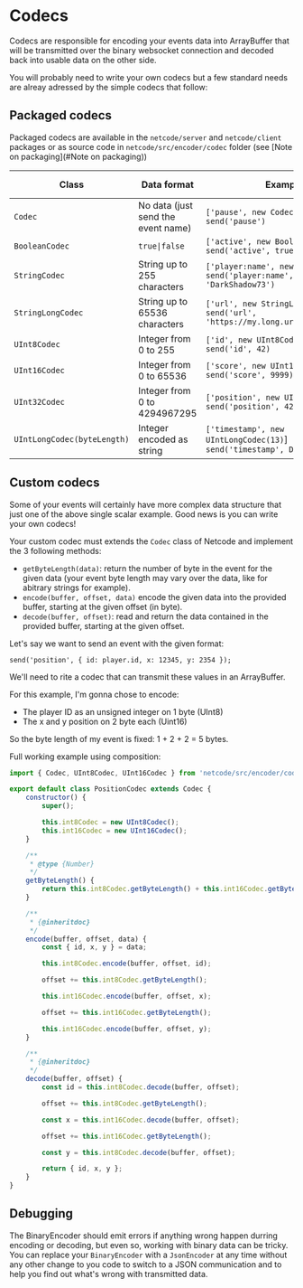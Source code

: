# Codecs

Codecs are responsible for encoding your events data into ArrayBuffer that will be transmitted over the binary websocket connection and decoded back into usable data on the other side.

You will probably need to write your own codecs but a few standard needs are alreay adressed by the simple codecs that follow:

## Packaged codecs

Packaged codecs are available in the `netcode/server` and `netcode/client` packages or as source code in  `netcode/src/encoder/codec` folder (see [Note on packaging](#Note on packaging))

| Class                      | Data format                        | Example                                                      | Size (in byte)          |
| -------------------------- | ---------------------------------- | ------------------------------------------------------------ | ----------------------- |
| `Codec`                    | No data (just send the event name) | `['pause', new Codec()]`<br />`send('pause')`                | 0                       |
| `BooleanCodec`             | `true\|false`                       | `['active', new BooleanCodec()]`<br />`send('active', true)` | 1                       |
| `StringCodec`              | String up to 255 characters        | `['player:name', new StringCodec()]`<br />`send('player:name', 'DarkShadow73')` | 1 + (String length * 2) |
| `StringLongCodec`          | String up to 65536 characters      | `['url', new StringLongCodec()]`<br />`send('url', 'https://my.long.url/hash/xxx...')` | 2 + (String length * 2) |
| `UInt8Codec`                | Integer from 0 to 255              | `['id', new UInt8Codec()]`<br />`send('id', 42)`              | 1                       |
| `UInt16Codec`               | Integer from 0 to 65536            | `['score', new UInt16Codec()]`<br />`send('score', 9999)`     | 2                       |
| `UInt32Codec`               | Integer from 0 to 4294967295       | `['position', new UInt32Codec()]`<br />`send('position', 4294967295)` | 4                       |
| `UIntLongCodec(byteLength)` | Integer encoded as string          | `['timestamp', new UIntLongCodec(13)`]<br />`send('timestamp', Date.now())` | byteLength              |

## Custom codecs

Some of your events will certainly have more complex data structure that just one of the above single scalar example. Good news is you can write your own codecs!

Your custom codec must extends the `Codec` class of Netcode and implement the 3 following methods:

- `getByteLength(data)`: return the number of byte in the event for the given data (your event byte length may vary over the data, like for abitrary strings for example).
- `encode(buffer, offset, data)` encode the given data into the provided buffer, starting at the given offset (in byte).
- `decode(buffer, offset)`: read and return the data contained in the provided buffer, starting at the given offset.

Let's say we want to send an event with the given format:

`send('position', { id: player.id, x: 12345, y: 2354 });`

We'll need to rite a codec that can transmit these values in an ArrayBuffer.

For this example, I'm gonna chose to encode:

-  The player ID as an unsigned integer on 1 byte (UInt8)
- The x and y position on 2 byte each (Uint16)

So the byte length of my event is fixed: 1 + 2 + 2 = 5 bytes.

Full working example using composition:

```javascript
import { Codec, UInt8Codec, UInt16Codec } from 'netcode/src/encoder/codec';

export default class PositionCodec extends Codec {
    constructor() {
        super();

        this.int8Codec = new UInt8Codec();
        this.int16Codec = new UInt16Codec();
    }

    /**
     * @type {Number}
     */
    getByteLength() {
        return this.int8Codec.getByteLength() + this.int16Codec.getByteLength() * 2;
    }

    /**
     * {@inheritdoc}
     */
    encode(buffer, offset, data) {
        const { id, x, y } = data;

        this.int8Codec.encode(buffer, offset, id);

        offset += this.int8Codec.getByteLength();

        this.int16Codec.encode(buffer, offset, x);

        offset += this.int16Codec.getByteLength();

        this.int16Codec.encode(buffer, offset, y);
    }

    /**
     * {@inheritdoc}
     */
    decode(buffer, offset) {
        const id = this.int8Codec.decode(buffer, offset);

        offset += this.int8Codec.getByteLength();

        const x = this.int16Codec.decode(buffer, offset);

        offset += this.int16Codec.getByteLength();

        const y = this.int8Codec.decode(buffer, offset);

        return { id, x, y };
    }
}
```

## Debugging

The BinaryEncoder should emit errors if anything wrong happen durring encoding or decoding, but even so, working with binary data can be tricky.
You can replace your `BinaryEncoder` with a `JsonEncoder` at any time without any other change to you code to switch to a JSON communication and to help you find out what's wrong with transmitted data.
